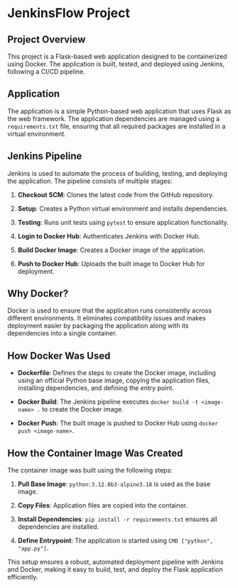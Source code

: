 
JenkinsFlow Project
====================

Project Overview
----------------

This project is a Flask-based web application designed to be containerized using Docker. The application is built, tested, and deployed using Jenkins, following a CI/CD pipeline.

Application
-----------

The application is a simple Python-based web application that uses Flask as the web framework. The application dependencies are managed using a `requirements.txt` file, ensuring that all required packages are installed in a virtual environment.

Jenkins Pipeline
----------------

Jenkins is used to automate the process of building, testing, and deploying the application. The pipeline consists of multiple stages:

1.  **Checkout SCM**: Clones the latest code from the GitHub repository.

2.  **Setup**: Creates a Python virtual environment and installs dependencies.

3.  **Testing**: Runs unit tests using `pytest` to ensure application functionality.

4.  **Login to Docker Hub**: Authenticates Jenkins with Docker Hub.

5.  **Build Docker Image**: Creates a Docker image of the application.

6.  **Push to Docker Hub**: Uploads the built image to Docker Hub for deployment.

Why Docker?
-----------

Docker is used to ensure that the application runs consistently across different environments. It eliminates compatibility issues and makes deployment easier by packaging the application along with its dependencies into a single container.

How Docker Was Used
-------------------

-   **Dockerfile**: Defines the steps to create the Docker image, including using an official Python base image, copying the application files, installing dependencies, and defining the entry point.

-   **Docker Build**: The Jenkins pipeline executes `docker build -t <image-name> .` to create the Docker image.

-   **Docker Push**: The built image is pushed to Docker Hub using `docker push <image-name>`.

How the Container Image Was Created
-----------------------------------

The container image was built using the following steps:

1.  **Pull Base Image**: `python:3.12.0b3-alpine3.18` is used as the base image.

2.  **Copy Files**: Application files are copied into the container.

3.  **Install Dependencies**: `pip install -r requirements.txt` ensures all dependencies are installed.

4.  **Define Entrypoint**: The application is started using `CMD ["python", "app.py"]`.

This setup ensures a robust, automated deployment pipeline with Jenkins and Docker, making it easy to build, test, and deploy the Flask application efficiently.
